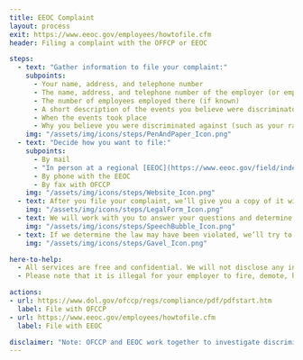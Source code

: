 ```yaml
---
title: EEOC Complaint
layout: process
exit: https://www.eeoc.gov/employees/howtofile.cfm
header: Filing a complaint with the OFFCP or EEOC

steps:
  - text: "Gather information to file your complaint:"
    subpoints:
      - Your name, address, and telephone number
      - The name, address, and telephone number of the employer (or employment agency or union) you want to file a complaint against
      - The number of employees employed there (if known)
      - A short description of the events you believe were discriminatory (for example, you were fired, demoted, harassed)
      - When the events took place
      - Why you believe you were discriminated against (such as your race, color, religion, sex, pregnancy, gender identity, and sexual orientation, national origin, age (40 or older), disability, genetic information, or veteran status)
    img: "/assets/img/icons/steps/PenAndPaper_Icon.png"
  - text: "Decide how you want to file:"
    subpoints:
      - By mail
      - "In person at a regional [EEOC](https://www.eeoc.gov/field/index.cfm) or [OFCCP](https://www.dol.gov/ofccp/contacts/regkeyp.htm) office"
      - By phone with the EEOC
      - By fax with OFCCP
    img: "/assets/img/icons/steps/Website_Icon.png"
  - text: After you file your complaint, we’ll give you a copy of it with a complaint number. We’ll review your complaint and contact you if we need more information.
    img: "/assets/img/icons/steps/LegalForm_Icon.png"
  - text: We will work with you to answer your questions and determine whether an investigation is the best course of action.
    img: "/assets/img/icons/steps/SpeechBubble_Icon.png"
  - text: If we determine the law may have been violated, we’ll try to reach a voluntary settlement with the employer. If we find sufficient evidence during the investigation, you may be entitled to monetary relief or other remedies.
    img: "/assets/img/icons/steps/Gavel_Icon.png"

here-to-help:
  - All services are free and confidential. We will not disclose any information to your employer unless you decide to file a formal complaint.
  - Please note that it is illegal for your employer to fire, demote, harass, or otherwise retaliate against you for filing a complaint with the OFCCP or EEOC.

actions:
- url: https://www.dol.gov/ofccp/regs/compliance/pdf/pdfstart.htm
  label: File with OFCCP
- url: https://www.eeoc.gov/employees/howtofile.cfm
  label: File with EEOC

disclaimer: "Note: OFCCP and EEOC work together to investigate discrimination, and each agency can accept discrimination complaints on behalf of the other agency. The agency you file a complaint with will determine whether it should handle the complaint, or refer it to the other agency and inform you of the referral."
---
```

